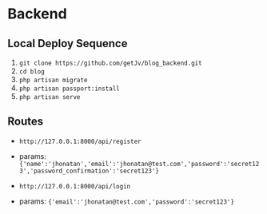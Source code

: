 Backend
=======

Local Deploy Sequence
---------------------

1. `git clone https://github.com/getJv/blog_backend.git`
2. `cd blog`
3. `php artisan migrate`
4. `php artisan passport:install`
5. `php artisan serve`

Routes
------

* `http://127.0.0.1:8000/api/register` 
* params: `{'name':'jhonatan','email':'jhonatan@test.com','password':'secret123','password_confirmation':'secret123'}`

* `http://127.0.0.1:8000/api/login` 
* params: `{'email':'jhonatan@test.com','password':'secret123'}`
